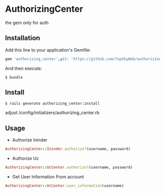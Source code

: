 # AuthorizingCenter

the gem only for auth

## Installation

Add this line to your application's Gemfile:

```ruby
gem 'authorizing_center',git: 'https://github.com/TopSkyWeb/authorizing-center'
```

And then execute:

    $ bundle

## Install

    $ rails generate authorizing_center:install
adjust /config/initializers/authorizing_center.rb

## Usage

- Authorize Ininder
```ruby
AuthorizingCenter::Ininder.authorize?(username, password)
```
- Authorize Uc 
```ruby
AuthorizingCenter::UcCenter.authorize?(username, password)
```
- Get User Information From account
```ruby
AuthorizingCenter::UcCenter.user_information(username)
```
